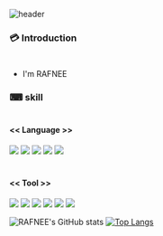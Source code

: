 ![header](https://capsule-render.vercel.app/api?type=waving&color=36B6E5&height=130&section=header&text=RAFNEE&animation=bilnk&fontSize=70&fontAlignY=70&fontColor=0F0F0F&)

### 💳 Introduction
#
* I'm RAFNEE

### ⌨ skill
#
#### << Language >>

<img src="https://img.shields.io/badge/Verilog-40AEF0?style=flat&logo=verilog&logoColor=white"> <img src="https://img.shields.io/badge/C++-00599C?style=flat&logo=cplusplus&logoColor=white">
<img src="https://img.shields.io/badge/ARM-0091BD?style=flat&logo=arm&logoColor=white">
<img src="https://img.shields.io/badge/C-A8B9CC?style=flat&logo=C&logoColor=blue">
<img src="https://img.shields.io/badge/python-3776AB?style=flat&logo=python&logoColor=white">
#
#### << Tool >>

<img src="https://img.shields.io/badge/Visual Studio-5C2D91?style=flat&logo=visualstudio&logoColor=white"> <img src="https://img.shields.io/badge/VS Code-007ACC?style=flat&logo=visualstudiocode&logoColor=white">
<img src="https://img.shields.io/badge/Github-181717?style=flat&logo=github&logoColor=white">
<img src="https://img.shields.io/badge/Quartus-40AEF0?style=flat&logo=quartus&logoColor=white">
<img src="https://img.shields.io/badge/ARMkeil-394049?style=flat&logo=armkeil&logoColor=white">
<img src="https://img.shields.io/badge/VMware-607078?style=flat&logo=vmware&logoColor=white">

![RAFNEE's GitHub stats](https://github-readme-stats.vercel.app/api?username=RAFNEE&show_icons=true&theme=tokyonight)
[![Top Langs](https://github-readme-stats.vercel.app/api/top-langs/?username=RAFNEE&layout=compact&theme=tokyonight)](https://github.com/RAFNEE/github-readme-stats)
